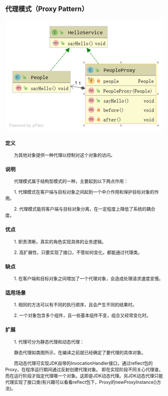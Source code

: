 ## 代理模式（Proxy Pattern）

![代理模式](https://github.com/GRain-long/ddstudy/blob/dev/ddstudy-designpattern/src/main/resources/image/proxy.png)

### 定义
&emsp;&emsp;为其他对象提供一种代理以控制对这个对象的访问。  
  
### 说明

&emsp;&emsp;代理模式属于结构型模式的一种，主要起到以下两点作用：

&emsp;&emsp;1. 代理模式在客户端与目标对象之间起到一个中介作用和保护目标对象的作用。

&emsp;&emsp;2. 代理模式能将客户端与目标对象分离，在一定程度上降低了系统的耦合度。

### 优点
&emsp;&emsp;1. 职责清晰，真实的角色实现具体的业务逻辑。

&emsp;&emsp;2. 高扩展性，只要实现了接口，不管如何变化，都能通过代理类。


### 缺点
&emsp;&emsp;1. 在客户端和目标对象之间增加了一个代理对象，会造成处理请求速度变慢。


### 适用场景
&emsp;&emsp;1. 相同的方法可以有不同的执行顺序，且会产生不同的结果时。

&emsp;&emsp;2. 一个对象包含多个组件，且一些基本组件不变，组合又经常变化时。

### 扩展
&emsp;&emsp;1. 代理可分为静态代理和动态代理：

&emsp;&emsp;静态代理如类图所示，在编译之前就已经确定了要代理的具体对象。

&emsp;&emsp;而动态代理可实现JDK自带的InvocationHandler接口，通过reflect包的Proxy，在程序运行期间通过反射创建代理对象。
即在实现阶段不同关心代理谁，而在运行阶段才指定代理哪一个对象。这即是JDK动态代理。另JDK动态代理只能代理实现了接口类(有兴趣可以看看reflect包下，Proxy的newProxyInstance()方法)。





